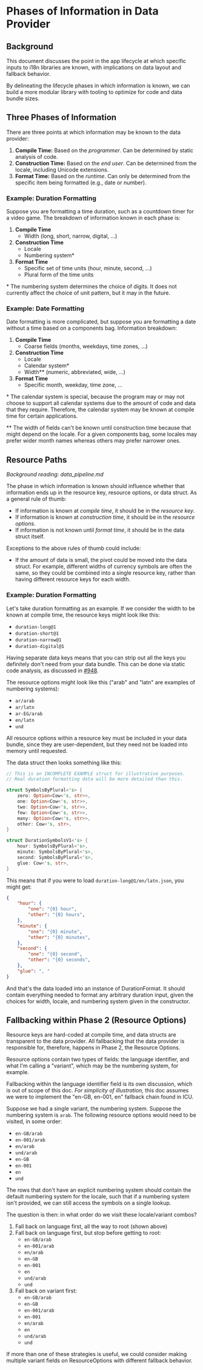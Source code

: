 Phases of Information in Data Provider
======================================

## Background

This document discusses the point in the app lifecycle at which specific inputs to i18n libraries are known, with implications on data layout and fallback behavior.

By delineating the lifecycle phases in which information is known, we can build a more modular library with tooling to optimize for code and data bundle sizes.

## Three Phases of Information

There are three points at which information may be known to the data provider:

1. **Compile Time:** Based on the *programmer*. Can be determined by static analysis of code.
2. **Construction Time:** Based on the *end user*. Can be determined from the locale, including Unicode extensions.
3. **Format Time:** Based on the *runtime*. Can only be determined from the specific item being formatted (e.g., date or number).

### Example: Duration Formatting

Suppose you are formatting a time duration, such as a countdown timer for a video game. The breakdown of information known in each phase is:

1. **Compile Time**
    - Width (long, short, narrow, digital, …)
2. **Construction Time**
    - Locale
    - Numbering system\*
3. **Format Time**
    - Specific set of time units (hour, minute, second, …)
    - Plural form of the time units

\* The numbering system determines the choice of digits. It does not currently affect the choice of unit pattern, but it may in the future.

### Example: Date Formatting

Date formatting is more complicated, but suppose you are formatting a date without a time based on a components bag. Information breakdown:

1. **Compile Time**
    - Coarse fields (months, weekdays, time zones, …)
2. **Construction Time**
    - Locale
    - Calendar system\*
    - Width\*\* (numeric, abbreviated, wide, …)
3. **Format Time**
    - Specific month, weekday, time zone, …

\* The calendar system is special, because the program may or may not choose to support all calendar systems due to the amount of code and data that they require. Therefore, the calendar system may be known at compile time for certain applications.

\*\* The width of fields can't be known until construction time because that might depend on the locale. For a given components bag, some locales may prefer wider month names whereas others may prefer narrower ones.

## Resource Paths

*Background reading: data_pipeline.md*

The phase in which information is known should influence whether that information ends up in the resource key, resource options, or data struct. As a general rule of thumb:

- If information is known at *compile time*, it should be in the *resource key*.
- If information is known at *construction time*, it should be in the *resource options*.
- If information is not known until *format time*, it should be in the data struct itself.

Exceptions to the above rules of thumb could include:

- If the amount of data is small, the pivot could be moved into the data struct. For example, different widths of currency symbols are often the same, so they could be combined into a single resource key, rather than having different resource keys for each width.

### Example: Duration Formatting

Let's take duration formatting as an example. If we consider the width to be known at compile time, the resource keys might look like this:

- `duration-long@1`
- `duration-short@1`
- `duration-narrow@1`
- `duration-digital@1`

Having separate data keys means that you can strip out all the keys you definitely don't need from your data bundle. This can be done via static code analysis, as discussed in [#948](https://github.com/unicode-org/icu4x/issues/948).

The resource options might look like this ("arab" and "latn" are examples of numbering systems):

- `ar/arab`
- `ar/latn`
- `ar-EG/arab`
- `en/latn`
- `und`

All resource options within a resource key must be included in your data bundle, since they are user-dependent, but they need not be loaded into memory until requested.

The data struct then looks something like this:

```rust
// This is an INCOMPLETE EXAMPLE struct for illustrative purposes.
// Real duration formatting data will be more detailed than this.

struct SymbolsByPlural<'s> {
    zero: Option<Cow<'s, str>>,
    one: Option<Cow<'s, str>>,
    two: Option<Cow<'s, str>>,
    few: Option<Cow<'s, str>>,
    many: Option<Cow<'s, str>>,
    other: Cow<'s, str>,
}

struct DurationSymbolsV1<'s> {
    hour: SymbolsByPlural<'s>,
    minute: SymbolsByPlural<'s>,
    second: SymbolsByPlural<'s>,
    glue: Cow<'s, str>,
}
```

This means that if you were to load `duration-long@1/en/latn.json`, you might get:

```json
{
    "hour": {
        "one": "{0} hour",
        "other": "{0} hours",
    },
    "minute": {
        "one": "{0} minute",
        "other": "{0} minutes",
    },
    "second": {
        "one": "{0} second",
        "other": "{0} seconds",
    },
    "glue": ", "
}
```

And that's the data loaded into an instance of DurationFormat. It should contain everything needed to format any arbitrary duration input, given the choices for width, locale, and numbering system given in the constructor.

## Fallbacking within Phase 2 (Resource Options)

Resource keys are hard-coded at compile time, and data structs are transparent to the data provider.  All fallbacking that the data provider is responsible for, therefore, happens in Phase 2, the Resource Options.

Resource options contain two types of fields: the language identifier, and what I'm calling a "variant", which may be the numbering system, for example.

Fallbacking within the language identifier field is its own discussion, which is out of scope of this doc.  *For simplicity of illustration,* this doc assumes we were to implement the "en-GB, en-001, en" fallback chain found in ICU.

Suppose we had a single variant, the numbering system.  Suppose the numbering system is `arab`.  The following resource options would need to be visited, in some order:

- `en-GB/arab`
- `en-001/arab`
- `en/arab`
- `und/arab`
- `en-GB`
- `en-001`
- `en`
- `und`

The rows that don't have an explicit numbering system should contain the default numbering system for the locale, such that if a numbering system isn't provided, we can still access the symbols on a single lookup.

The question is then: in what order do we visit these locale/variant combos?

1. Fall back on language first, all the way to root (shown above)
2. Fall back on language first, but stop before getting to root:
    - `en-GB/arab`
    - `en-001/arab`
    - `en/arab`
    - `en-GB`
    - `en-001`
    - `en`
    - `und/arab`
    - `und`
3. Fall back on variant first:
    - `en-GB/arab`
    - `en-GB`
    - `en-001/arab`
    - `en-001`
    - `en/arab`
    - `en`
    - `und/arab`
    - `und`

If more than one of these strategies is useful, we could consider making multiple variant fields on ResourceOptions with different fallback behavior.
